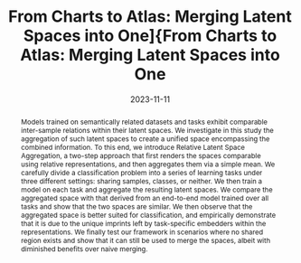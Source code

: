 ---
# Documentation: https://wowchemy.com/docs/managing-content/

title: 'From Charts to Atlas: Merging Latent Spaces into One]{From Charts to Atlas: Merging Latent Spaces into One'
subtitle: ''
summary: ''
authors:
- Donato Crisostomi
- admin
- Luca Moschella
- Pietro Barbiero
- Marco Ciccone
- Pietro Liò
- Emanuele Rodolà
tags: []
categories: []
date: '2023-11-11'
lastmod: 2023-11-11T:26:44
featured: false
draft: false
publication_short: ""

# Featured image
# To use, add an image named `featured.jpg/png` to your page's folder.
# Focal points: Smart, Center, TopLeft, Top, TopRight, Left, Right, BottomLeft, Bottom, BottomRight.
image:
  caption: ''
  focal_point: 'Center'
  preview_only: false

# Projects (optional).
#   Associate this post with one or more of your projects.
#   Simply enter your project's folder or file name without extension.
#   E.g. `projects = ["internal-project"]` references `content/project/deep-learning/index.md`.
#   Otherwise, set `projects = []`.
projects: []
publishDate: '2023-10-02T:26:44'
publication_types:
- '2'
abstract: 'Models trained on semantically related datasets and tasks exhibit comparable inter-sample relations within their latent spaces. We investigate in this study the aggregation of such latent spaces to create a unified space encompassing the combined information. To this end, we introduce Relative Latent Space Aggregation, a two-step approach that first renders the spaces comparable using relative representations, and then aggregates them via a simple mean. We carefully divide a classification problem into a series of learning tasks under three different settings: sharing samples, classes, or neither. We then train a model on each task and aggregate the resulting latent spaces. We compare the aggregated space with that derived from an end-to-end model trained over all tasks and show that the two spaces are similar. We then observe that the aggregated space is better suited for classification, and empirically demonstrate that it is due to the unique imprints left by task-specific embedders within the representations. We finally test our framework in scenarios where no shared region exists and show that it can still be used to merge the spaces, albeit with diminished benefits over naive merging.'
publication: 'NeurIPS 2023 Workshop on Symmetry and Geometry in Neural Representation (NeurReps)'
links:
- name: URL 
  url : https://arxiv.org/abs/2311.06547
---
